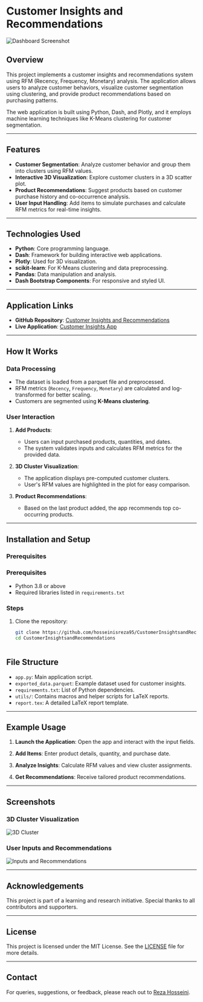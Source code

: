 # Customer Insights and Recommendations

![Dashboard Screenshot](https://your-image-url-placeholder.com) <!-- Replace with an actual screenshot -->

## Overview

This project implements a customer insights and recommendations system using RFM (Recency, Frequency, Monetary) analysis. The application allows users to analyze customer behaviors, visualize customer segmentation using clustering, and provide product recommendations based on purchasing patterns.

The web application is built using Python, Dash, and Plotly, and it employs machine learning techniques like K-Means clustering for customer segmentation.

---

## Features

- **Customer Segmentation**: Analyze customer behavior and group them into clusters using RFM values.
- **Interactive 3D Visualization**: Explore customer clusters in a 3D scatter plot.
- **Product Recommendations**: Suggest products based on customer purchase history and co-occurrence analysis.
- **User Input Handling**: Add items to simulate purchases and calculate RFM metrics for real-time insights.

---

## Technologies Used

- **Python**: Core programming language.
- **Dash**: Framework for building interactive web applications.
- **Plotly**: Used for 3D visualization.
- **scikit-learn**: For K-Means clustering and data preprocessing.
- **Pandas**: Data manipulation and analysis.
- **Dash Bootstrap Components**: For responsive and styled UI.

---

## Application Links

- **GitHub Repository**: [Customer Insights and Recommendations](https://github.com/hosseinisreza95/CustomerInsightsandRecommendations)
- **Live Application**: [Customer Insights App](https://customerinsightsandrecommendations.onrender.com/)

---

## How It Works

### Data Processing

- The dataset is loaded from a parquet file and preprocessed.
- RFM metrics (`Recency`, `Frequency`, `Monetary`) are calculated and log-transformed for better scaling.
- Customers are segmented using **K-Means clustering**.

### User Interaction

1. **Add Products**: 
   - Users can input purchased products, quantities, and dates.
   - The system validates inputs and calculates RFM metrics for the provided data.

2. **3D Cluster Visualization**:
   - The application displays pre-computed customer clusters.
   - User's RFM values are highlighted in the plot for easy comparison.

3. **Product Recommendations**:
   - Based on the last product added, the app recommends top co-occurring products.

---

## Installation and Setup

### Prerequisites

### Prerequisites

- Python 3.8 or above
- Required libraries listed in `requirements.txt`

### Steps

1. Clone the repository:
   ```bash
   git clone https://github.com/hosseinisreza95/CustomerInsightsandRecommendations.git
   cd CustomerInsightsandRecommendations



## File Structure

- `app.py`: Main application script.
- `exported_data.parquet`: Example dataset used for customer insights.
- `requirements.txt`: List of Python dependencies.
- `utils/`: Contains macros and helper scripts for LaTeX reports.
- `report.tex`: A detailed LaTeX report template.

---

## Example Usage

1. **Launch the Application**:
   Open the app and interact with the input fields.

2. **Add Items**:
   Enter product details, quantity, and purchase date.

3. **Analyze Insights**:
   Calculate RFM values and view cluster assignments.

4. **Get Recommendations**:
   Receive tailored product recommendations.

---

## Screenshots

### 3D Cluster Visualization
![3D Cluster](https://your-image-url-placeholder.com) <!-- Replace with actual screenshots -->

### User Inputs and Recommendations
![Inputs and Recommendations](https://your-image-url-placeholder.com)

---

## Acknowledgements

This project is part of a learning and research initiative. Special thanks to all contributors and supporters.

---

## License

This project is licensed under the MIT License. See the [LICENSE](LICENSE) file for more details.

---

## Contact

For queries, suggestions, or feedback, please reach out to [Reza Hosseini](https://github.com/hosseinisreza95).


